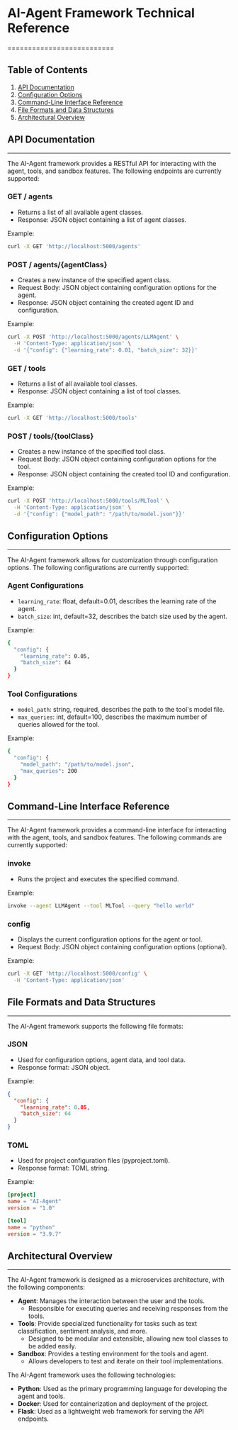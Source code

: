 # AI-Agent Framework Technical Reference
==========================

Table of Contents
-----------------

1. [API Documentation](#api-documentation)
2. [Configuration Options](#configuration-options)
3. [Command-Line Interface Reference](#command-line-interface-reference)
4. [File Formats and Data Structures](#file-formats-and-data-structures)
5. [Architectural Overview](#architectural-overview)

## API Documentation
-------------------

The AI-Agent framework provides a RESTful API for interacting with the agent, tools, and sandbox features. The following endpoints are currently supported:

### GET / agents

* Returns a list of all available agent classes.
* Response: JSON object containing a list of agent classes.

Example:
```bash
curl -X GET 'http://localhost:5000/agents'
```

### POST / agents/{agentClass}

* Creates a new instance of the specified agent class.
* Request Body: JSON object containing configuration options for the agent.
* Response: JSON object containing the created agent ID and configuration.

Example:
```bash
curl -X POST 'http://localhost:5000/agents/LLMAgent' \
  -H 'Content-Type: application/json' \
  -d '{"config": {"learning_rate": 0.01, "batch_size": 32}}'
```

### GET / tools

* Returns a list of all available tool classes.
* Response: JSON object containing a list of tool classes.

Example:
```bash
curl -X GET 'http://localhost:5000/tools'
```

### POST / tools/{toolClass}

* Creates a new instance of the specified tool class.
* Request Body: JSON object containing configuration options for the tool.
* Response: JSON object containing the created tool ID and configuration.

Example:
```bash
curl -X POST 'http://localhost:5000/tools/MLTool' \
  -H 'Content-Type: application/json' \
  -d '{"config": {"model_path": "/path/to/model.json"}}'
```

## Configuration Options
------------------------

The AI-Agent framework allows for customization through configuration options. The following configurations are currently supported:

### Agent Configurations

* `learning_rate`: float, default=0.01, describes the learning rate of the agent.
* `batch_size`: int, default=32, describes the batch size used by the agent.

Example:
```bash
{
  "config": {
    "learning_rate": 0.05,
    "batch_size": 64
  }
}
```

### Tool Configurations

* `model_path`: string, required, describes the path to the tool's model file.
* `max_queries`: int, default=100, describes the maximum number of queries allowed for the tool.

Example:
```bash
{
  "config": {
    "model_path": "/path/to/model.json",
    "max_queries": 200
  }
}
```

## Command-Line Interface Reference
-----------------------------------

The AI-Agent framework provides a command-line interface for interacting with the agent, tools, and sandbox features. The following commands are currently supported:

### invoke

* Runs the project and executes the specified command.

Example:
```bash
invoke --agent LLMAgent --tool MLTool --query "hello world"
```

### config

* Displays the current configuration options for the agent or tool.
* Request Body: JSON object containing configuration options (optional).

Example:
```bash
curl -X GET 'http://localhost:5000/config' \
  -H 'Content-Type: application/json'
```

## File Formats and Data Structures
----------------------------------

The AI-Agent framework supports the following file formats:

### JSON

* Used for configuration options, agent data, and tool data.
* Response format: JSON object.

Example:
```json
{
  "config": {
    "learning_rate": 0.05,
    "batch_size": 64
  }
}
```

### TOML

* Used for project configuration files (pyproject.toml).
* Response format: TOML string.

Example:
```toml
[project]
name = "AI-Agent"
version = "1.0"

[tool]
name = "python"
version = "3.9.7"
```

## Architectural Overview
-------------------------

The AI-Agent framework is designed as a microservices architecture, with the following components:

* **Agent**: Manages the interaction between the user and the tools.
	+ Responsible for executing queries and receiving responses from the tools.
* **Tools**: Provide specialized functionality for tasks such as text classification, sentiment analysis, and more.
	+ Designed to be modular and extensible, allowing new tool classes to be added easily.
* **Sandbox**: Provides a testing environment for the tools and agent.
	+ Allows developers to test and iterate on their tool implementations.

The AI-Agent framework uses the following technologies:

* **Python**: Used as the primary programming language for developing the agent and tools.
* **Docker**: Used for containerization and deployment of the project.
* **Flask**: Used as a lightweight web framework for serving the API endpoints.
